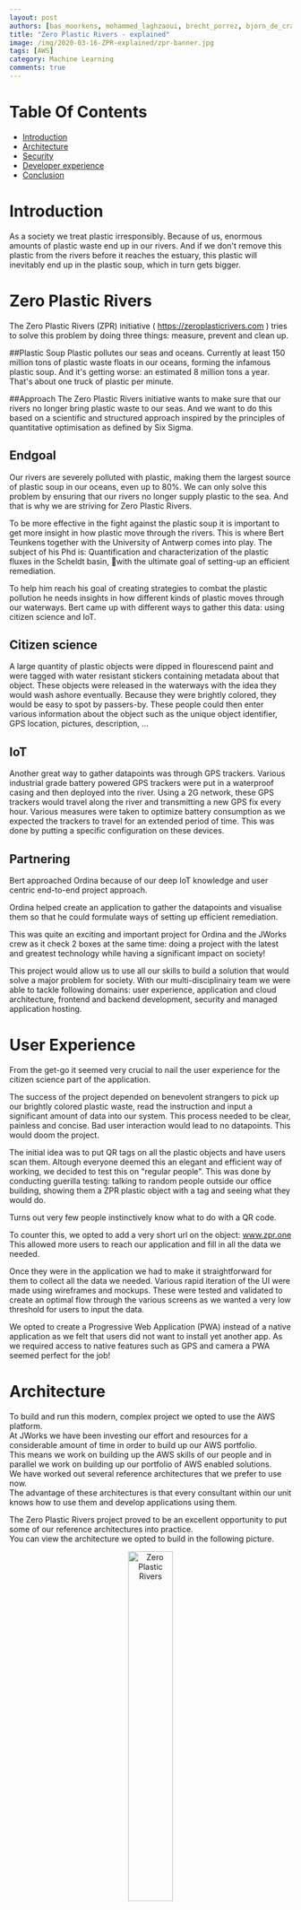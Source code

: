 ```yaml
---
layout: post
authors: [bas_moorkens, mohammed_laghzaoui, brecht_porrez, bjorn_de_craemer, frederick_bousson]
title: "Zero Plastic Rivers - explained"
image: /img/2020-03-16-ZPR-explained/zpr-banner.jpg
tags: [AWS]
category: Machine Learning
comments: true
---
```


# Table Of Contents

* [Introduction](#introduction)
* [Architecture](#architecture)
* [Security](#security)
* [Developer experience](#developer-experience)
* [Conclusion](#conclusion)

# Introduction

As a society we treat plastic irresponsibly. Because of us, enormous amounts of plastic waste end up in our rivers. And if we don't remove this plastic from the rivers before it reaches the estuary, this plastic will inevitably end up in the plastic soup, which in turn gets bigger.


# Zero Plastic Rivers

The Zero Plastic Rivers (ZPR) initiative ( https://zeroplasticrivers.com ) tries to solve this problem by doing three things: measure, prevent and clean up.


##Plastic Soup
Plastic pollutes our seas and oceans. Currently at least 150 million tons of plastic waste floats in our oceans, forming the infamous plastic soup. And it's getting worse: an estimated 8 million tons a year. That's about one truck of plastic per minute.

##Approach
The Zero Plastic Rivers initiative  wants to make sure that our rivers no longer bring plastic waste to our seas. And we want to do this based on a scientific and structured approach inspired by the principles of quantitative optimisation as defined by Six Sigma.


## Endgoal
Our rivers are severely polluted with plastic, making them the largest source of plastic soup in our oceans, even up to 80%. We can only solve this problem by ensuring that our rivers no longer supply plastic to the sea. And that is why we are striving for Zero Plastic Rivers.


To be more effective in the fight against the plastic soup it is important to get more insight in how plastic move through the rivers.
This is where Bert Teunkens together with the University of Antwerp comes into play.
The subject of his Phd is: Quantification and characterization of the plastic fluxes in the Scheldt basin, with the ultimate goal of  setting-up an efficient remediation.

To help him reach his goal of creating strategies to combat the plastic pollution he needs insights in how different kinds of plastic moves through our waterways.
Bert came up with different ways to gather this data: using citizen science and IoT.


## Citizen science
A large quantity of plastic objects were dipped in flourescend paint and were tagged with water resistant stickers containing metadata about that object. 
These objects were released in the waterways with the idea they would wash ashore eventually. 
Because they were brightly colored, they would be easy to spot by passers-by.
These people could then enter various information about the object such as the unique object identifier, GPS location, pictures, description, ... 

## IoT
Another great way to gather datapoints was through GPS trackers. 
Various industrial grade battery powered GPS trackers were put in a waterproof casing and then deployed into the river.
Using a 2G network, these GPS trackers would travel along the river and transmitting a new GPS fix every hour. 
Various measures were taken to optimize battery consumption as we expected the trackers to travel for an extended period of time. This was done by putting a specific configuration on these devices.


## Partnering

Bert approached Ordina because of our deep IoT knowledge and user centric end-to-end project approach.

Ordina helped create an application to gather the datapoints and visualise them so that he could formulate ways of setting up efficient remediation.

This was quite an exciting and important project for Ordina and the JWorks crew as it check 2 boxes at the same time: doing a project with the latest and greatest technology while having a significant impact on society!

This project would allow us to use all our skills to build a solution that would solve a major problem for society.
With our multi-disciplinairy team we were able to tackle following domains: user experience, application and cloud architecture, frontend and backend development, security and managed application hosting.


# User Experience

From the get-go it seemed very crucial to nail the user experience for the citizen science part of the application.

The success of the project depended on benevolent strangers to pick up our brightly colored plastic waste, read the instruction and input a significant amount of data into our system.
This process needed to be clear, painless and concise. 
Bad user interaction would lead to no datapoints. This would doom the project.


The initial idea was to put QR tags on all the plastic objects and have users scan them.
Altough everyone deemed this an elegant and efficient way of working, we decided to test this on "regular people".
This was done by conducting guerilla testing: talking to random people outside our office building, showing them a ZPR plastic object with a tag and seeing what they would do.

Turns out very few people instinctively know what to do with a QR code.

To counter this, we opted to add a very short url on the object: www.zpr.one
This allowed more users to reach our application and fill in all the data we needed.

Once they were in the application we had to make it straightforward for them to collect all the data we needed. Various rapid iteration of the UI were made using wireframes and mockups. These were tested and validated to create an optimal flow through the various screens as we wanted a very low threshold for users to input the data.

We opted to create a Progressive Web Application (PWA) instead of a native application as we felt that users did not want to install yet another app.
As we required access to native features such as GPS and camera a PWA seemed perfect for the job!


# Architecture

To build and run this modern, complex project we opted to use the AWS platform.  
At JWorks we have been investing our effort and resources for a considerable amount of time in order to build up our AWS portfolio.  
This means we work on building up the AWS skills of our people and in parallel we work on building up our portfolio of AWS enabled solutions.  
We have worked out several reference architectures that we prefer to use now.  
The advantage of these architectures is that every consultant within our unit knows how to use them and develop applications using them.  

The Zero Plastic Rivers project proved to be an excellent opportunity to put some of our reference architectures into practice.  
You can view the architecture we opted to build in the following picture.  

<div style="text-align: center;">
  <img alt="Zero Plastic Rivers" src="/img/2020-03-16-ZPR-explained/zpr_architecture.jpg" width="auto" height="40%" target="_blank">
</div>

This big architectural picture can be divided in 3 big sections:

* Backend java application
* Frontend ionic app
* IoT sensor data ingestion

We will highlight some key features of each architectural section in the following paragraphs.

## Backend application

<div style="text-align: center;">
  <img alt="Zero Plastic Rivers" src="/img/2020-03-16-ZPR-explained/zpr_arch_backend.jpg" width="auto" height="40%" target="_blank">
</div>

### The backend itself
Since we are called JWorks and we mainly focus on Java/Javacript development it should be no surprise that our backend application is written in Java with the Spring Boot framework.  
In general we prefer to write backends in the microservices paradigm, but in this case the backend was sufficiently small that it only consists of 1 microservice.  
The application itself is a pretty standard spring boot application.  
We use a postgreSQL server hosted in RDS as our persistent datastore on the backend, supplemented with an elasticache Redis cluster to cache database queries and configurations for the IoT sensors used in the IoT sensor data ingestion part.  
Our backend service is reachable over a REST interface for the outside world, we will talk more about this interface when we discuss the frontend application.  

### Hosting of the application
The backend application is hosted on our Kubernetes cluster in the AWS cloud. This cluster is an EKS cluster that we use to run several projects for customers and is also used for some of our internal applications.  
The EKS cluster is a multi-worker node cluster setup with multiple Auto Scaling Groups so we can guarantuee almost 100% uptime on our applications that run on this cluster.  
We have been using Kubernetes in different forms (on-premise, AKS, PKS,  ...) for a long time now which means we have a very clear image of how to use it and how to run applications on a cluster.  
We make heavy use of several key features like: secrets, configmaps, ...  
Our EKS cluster is running several plugins that allow us to quickly configure infrastructure components on the AWS cloud from within our cluster.  
For example the REST interface of the application is exposed through a Kubernetes ingress which is hooked up to the ALB controller plugin.  
This means that whenever we create a new ingress a new Application Load Balancer will be automatically provisioned in the AWS cloud to expose our deployment to the outside world. This makes it very easy to work with and allows us a lot of flexibility.  

## Frontend

<div style="text-align: center;">
  <img alt="Zero Plastic Rivers" src="/img/2020-03-16-ZPR-explained/zpr_arch_frontend.jpg" width="auto" height="40%" target="_blank">
</div>

Our frontend application consists of two parts.  
The first part is aimed at citizens who wish to help the cause. They can feed data in the system via the citizen science application when they find a bottle as shown in the image below.  
This is the first way that data from the plastic bottles comes into our system. We allow the user to upload an optional image when submitting this data. These images are stored in a secure S3 bucket.  
The second part is aimed at the researchers, and could be seen as the backoffice of the project, where the data given by the GPS trackers and the citizens is visualized in a clear and orderly way.

<div style="text-align: center;">
  <img alt="Zero Plastic Rivers" src="/img/2020-03-16-ZPR-explained/zpr-frontend-application.png" width="auto" height="40%" target="_blank">
</div>

To develop this application we have chosen to use Ionic. [Ionic](https://ionicframework.com/) is a free-to-use web-based framework that allows you to build hybrid mobile apps for iOS and Android, all from one codebase. In other words, Ionic is a tool for cross-platform mobile development. Ionic enables you to develop mobile apps using web technologies and languages like HTML, CSS, JavaScript, Angular, and TypeScript.

### Data visualization

<div style="text-align: center;">
  <img alt="Zero Plastic Rivers" src="/img/2020-03-16-ZPR-explained/zpr_arch_data_ingestion.jpg" width="auto" height="40%" target="_blank">
</div>

One of the most relevant components in this application is the map where the sensors and the plastic bottles in the river are visualized by means of the coordinates registered in these items as shown in the image above. For this we have chosen to use [Leaflet](https://leafletjs.com/) which is an open source JavaScript library for adding interactivity to maps. They have a ton of features and plugins to support doing pretty much anything with a map that you can think of.

Ionic offers a wide variety of ready to use plug-ins and one of them is the camera that enables users who decide to participate in this project to take pictures of the bottles to update the status and deterioration of each bottle in the river.

### Frontend Testing

In reference to software testing we have mainly used Unit Testing to reduce the number of errors that are released during deployment, which we consider critical for effective software development. 

### Frontend deployment

Originally we planned to host this application in a nginx webserver in our EKS cluster. We changed to S3 as it is an easier to maintain solution than running your own webserver on Kubernetes. We have setup a hosted zone in Route53 which serves as the entry point of users into our application. Route53 then forwards users who visit zpr.one to our Cloudfront distribution. Cloudfront serves the ionic app from our S3 bucket which has static webhosting enabled. This setup seems optimal as it is low maintenance, tightly secured and highly scalable.


#### Low maintenance
To explain why this setup is low maintenance let us take a look at the components used in this architecture.  
We are making use of Cloudfront, S3 and Route53 in this setup.  
All of these services are managed services provided by AWS.  
This means that there is no maintenance required on our part as AWS guarantees uptime and makes sure that everything is running smoothly.  
The only manual actions that have occurred on our side in this setup so far was to clear the Cloudfront cache after releasing a new version to have the new version more quickly available to users of the app.  

#### Tightly secured
Since we are using only managed services from AWS the burden of patching those services and making sure they are secured is on AWS itself.  
AWS has an excellent reputation on this regard so we feel very comfortable in this regard.  
We also make use of several additional features provided by AWS to secure our application further.  
For example the S3 bucket that is used to host the website is only accessible through the Cloudfront distribution.  
So users do not need access to the S3 resources itself, we implemented this nicely through Bucket policies and IAM access control.  

#### Highly scalable
Since we are only allowing traffic to our application from the Cloudfront distribution this means that we get all the benefits from this global CDN.  
Cloudfront operates on the AWS edge locations which are spread throughout the world.  
Because our application is mostly Belgium based this was not as important to us but the fact that Cloudfront routes its requests over the internal AWS backbone makes a huge difference in speed which is a nice feature if you are working with global applications.  
The S3 service which acts as the origin for our Cloudfront distribution is **nearly infinitely scalable** as proclaimed by AWS itself.  
The interaction between our frontend and backend happens over REST services provided by our backend in the EKS cluster which is exposed over an ALB so we are very confident that we can scale up as needed.  

## IoT sensor data ingestion


IoT is all about processing a large quanitity of messages. 

What makes IoT data challenging from a developer perspective is threefold:

* Protocol
* Data format
* Message Content

Imagine you have a device that captures and delivers GPS data. 
Seems simple enough right? Guess again!

As each hardware vendor can decide to mix and match these 3 compontents:

Over which protocol he wants to send the data, what data format he wants to use for the payload and how he structures the message content, it becomes quite complex. 

The vendor can those over which protocol he wants to send the data.
Some examples are: HTTP(S), TCP, UDP, MQTT, COAP, ...

He can also use different kinds of data-serialization formats to get the information accross the network of choice: JSON, XML, Hex, Binary, something proprietary, ... Different kinds of parsers will be needed.
 
And last but not least: he can organise the way a message is structured. He can name fields any way he wants and use any kind of data type. Imagine two vendors reporting battery capacity. One could report it by sending a field called "battery" and reporting battery voltage.
Another could use a field called "power" and return a battery fill level percentage. 
Things get messy quite fast as you can imagine.


Some of our plastic containers send their location via the 2G cellular network at regular intervals.  
These messages reach us via a public network through the tcp protocol.  

As various protocols such as TCP and UDP are quite prevalent in IoT solutions, we do see that they are not yet first class citizens in the cloud.
Eventhough it is possible to modify the ingress to kubernetes on our NGINX to allow TCP data to pass through, this is not a scalable solution. Imagine having thousands upon thousands of devices starting new TCP connections. This would kill our NGINX.
To solve this problem we used a native AWS component: the network load balancer. 
This allowed limitless scaling of TCP connections. These TCP connections would then end up on an Spring Boot application hosted on AWS Beanstalk, which is basically a managed horizontally scalable Tomcat server. This application had to handle the interactions with the devices and acts as a "sensor gateway".
The sensors can receive instructions and updates, but this has to happen inside the same open tcp connection within a very short timeframe.  
This gateway consults the elasticache for any needed instructions or updates.  
If a return message is needed, it is sent through the open tcp connection.  
The sensor detection message is then passed on to an SQS queue. From here on, the focus of handling the message is less time-sensitive.  
A Lambda function decodes the message on the queue and then pushes it to another SQS message queue.  
A spring boot backend that is deployed in our kubernetes cluster handles these last events and persists them to our database.  


# Security

One key element of the security is controlling who has access to an application. To strengthen security, reduce risk and improve compliance, it is essential that only authorized users get to access specific data in an application and that authentication is required before that access is granted. This means that authentication is a critical component for most applications and in this project it was no exception, as we needed to secure the data visualization part of the application so that only researchers have access to advanced functionality.

To perform this authentication, we have chosen to use AWS Cognito as it dramatically simplifies application development by providing an authentication service that is simple to integrate into any modern application. In addition to storing login information, Cognito can store standard and custom user account settings. Learn more about AWS Cognito and its advantages [here](https://aws.amazon.com/cognito/).

Another advantage of AWS Cognito is that it supports OpenID Connect which is a simple identity layer built on top of the OAuth 2.0 protocol, which allows clients to verify the identity of an end user based on the authentication performed by an authorization server or identity provider (IdP), as well as to obtain basic profile information about the end user in an interoperable and REST-like manner. Learn more about OpenID Connect [here](https://openid.net/connect/).

### AWS Cognito and OpenID Connect

To carry out authentication using the OpenID Connect standard with Cognito we have chosen to use the Authorization Code Grant which is the preferred and most secure method for authorizing end users. Instead of directly providing user pool tokens to an end user upon authentication, an authorization code is provided. This code is then sent to a custom application that can exchange it for the desired tokens. Because the tokens are never exposed directly to an end user, they are less likely to become compromised.

The image below illustrates the flow, and, in this [blogpost](https://aws.amazon.com/blogs/mobile/understanding-amazon-cognito-user-pool-oauth-2-0-grants/), you can find more information about this approach.

<img alt="Authorization Code Grant Diagram" src="{{ '/img/2020-03-16-ZPR-explained/zpr_aws_cognito.jpg' | prepend: site.baseurl }}" class="image fit" style="margin:0px auto;">

To secure our frontend we have used Manfred Steyer's [Angular-oauth2-oidc](https://github.com/manfredsteyer/angular-oauth2-oidc) library but you could use any library as long as it is [OpenID certified](https://openid.net/certification/). 

Our colleague Jeroen wrote a fantastic [blogpost](https://ordina-jworks.github.io/security/2019/08/22/Securing-Web-Applications-With-Keycloak.html#setting-up-the-front-end-and-back-end-applications) that was very helpful to us. Jeroen shows the necessary steps to follow to secure any web application using OpenID Connect.

# D-Day

Tuesday December 17th was D-day. That day the bottles and sensors were finally thrown into the water. We had a tight timing because the bottles had to be thrown in the Scheldt river at high tide, at 3 different locations. 
It was a nice dry day and our client was quite nervous. Are all the signals coming in properly, is the sensor packed waterproof, ...?  Especially because we were not able to test all that much with the sensors due to the tight timing. 
At high tide, it was time to throw the bottles in the water and register the sensor via our Ionic App. Everything runs smoothly and the signals from the sensors come in. You see the customer cheer up and leave satisfied to the next location. Everything goes as planned all day long and after just a few days the first users start registering the objects on our website.
And today, so many weeks later, we still receive new registrations. 
It was a nice ending of a fascinating and instructive project. 

# Developer-experience

Zero Plastic Rivers was for some developers on the team the first experience with AWS and actually their first cloud project.  
In the beginning it was quite intimidating because a lot of different technologies of AWS are used.  
But soon it turned out to be quite easy to configure and with some help from some colleagues (thanks guys) I got everything up and running pretty quickly.  
In the beginning I was quite sceptical about the use of lambdas in our application, I didn't immediately see the advantage of it but in the end it turned out to be the best option, especially if we want to build applications with many more sensors in the future. Although it was sometimes difficult to find the correct documentation.  
My favorite technology was definitely Cognito. In a few lines of code you have a user administration of an entire application without having to worry about possible security holes.  
In the end it was a very pleasant experience to get started with AWS.
Due to this eye-opening experience several developers are looking forward to becoming AWS certified and gaining a deeper and more complete AWS skillset.


# Conclusion

All in all we were very pleased with how we delivered this project. As this project was fully staffed with an Ordina High Performance Team, we were able to do everything by the book. We used the best methodologies for software delivery coupled with our preferred technology stack to build a true cloud native application.
We embraced the devops mindset: you build it you run it.
Next to that we also embraced the agile mindset: respect, collaboration, improvement and learning cycles, pride in ownership, focus on delivering value, and the ability to adapt to change.

We had a great team dynamic: experienced developers coaching and mentoring younger colleagues and helping them grow.
Meanwhile the senior developers could work on their coaching and mentoring skills while discussing advanced architectures, also allowing them to grow.
Seems like a win-win, right?

This scientific project will run for at least 2 years and we can't wait to see what kind of insights will be revealed and what kind of impact we will make on our environment and society!

We also ended up getting some national press coverage. As you can imagine, this made us very proud!

https://www.vrt.be/vrtnws/nl/2020/02/28/opnieuw-fluoplastic-in-schelde/
https://www.hln.be/in-de-buurt/antwerpen/wetenschappers-gooien-plastic-in-de-schelde-in-strijd-tegen-plasticvervuiling~a39b64e0/


